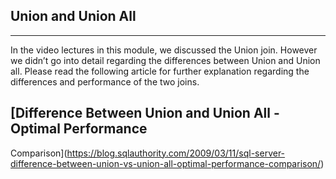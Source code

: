 ## Union and Union All

*****

In the video lectures in this module, we discussed the Union join. However we
didn’t go into detail regarding the differences between Union and Union all.
Please read the following article for further explanation regarding the
differences and performance of the two joins. 

## [Difference Between Union and Union All - Optimal Performance
Comparison](https://blog.sqlauthority.com/2009/03/11/sql-server-difference-between-union-vs-union-all-optimal-performance-comparison/)


